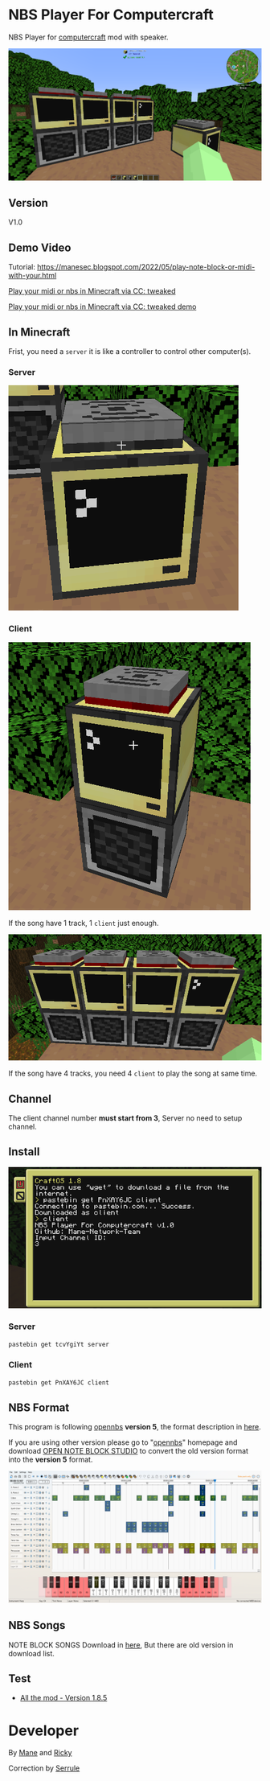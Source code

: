 # NBS Player For Computercraft
NBS Player for [computercraft](https://www.computercraft.info/) mod with speaker.

![Base Image](https://raw.githubusercontent.com/Mane-Network-Team/nbs-player-for-computercraft/main/Picture/1.png)

## Version

V1.0

## Demo Video

Tutorial: https://manesec.blogspot.com/2022/05/play-note-block-or-midi-with-your.html

[Play your midi or nbs in Minecraft via CC: tweaked](https://www.youtube.com/watch?v=P3JGzTIb3T0)

[Play your midi or nbs in Minecraft via CC: tweaked demo](https://www.youtube.com/watch?v=6JXvSlJV7kc)


## In Minecraft

Frist, you need a `server` it is like a controller to control other computer(s).

### Server

![Server](https://raw.githubusercontent.com/Mane-Network-Team/nbs-player-for-computercraft/main/Picture/2.png)

### Client

![one track](https://raw.githubusercontent.com/Mane-Network-Team/nbs-player-for-computercraft/main/Picture/4.png)

If the song have 1 track, 1 `client` just enough.

![3 track](https://raw.githubusercontent.com/Mane-Network-Team/nbs-player-for-computercraft/main/Picture/3.png)

If the song have 4 tracks, you need 4 `client` to play the song at same time.

## Channel

The client channel number **must start from 3**, Server no need to setup channel.

## Install

![](https://raw.githubusercontent.com/Mane-Network-Team/nbs-player-for-computercraft/main/Picture/5.png)

### Server

```bash
pastebin get tcvYgiYt server
```

### Client

```bash
pastebin get PnXAY6JC client
```

## NBS Format

This program is following [opennbs](https://opennbs.org/nbs) **version 5**, the format description in [here](https://opennbs.org/nbs).

If you are using other version please go to "[opennbs](https://opennbs.org/nbs)" homepage and download [OPEN NOTE BLOCK STUDIO](https://opennbs.org/) to convert the old version format into the **version 5** format.

![](https://raw.githubusercontent.com/Mane-Network-Team/nbs-player-for-computercraft/main/Picture/6.png)

## NBS Songs

NOTE BLOCK SONGS Download in [here](https://opennbs.org/songs/), But there are old version in download list.

## Test

+ [All the mod - Version 1.8.5](https://www.curseforge.com/minecraft/modpacks/all-the-mods-6/files/3480517)

# Developer

By [Mane](https://github.com/manesec) and [Ricky](https://github.com/0oRickyo0)

Correction by [Serrule](https://github.com/serrule)

